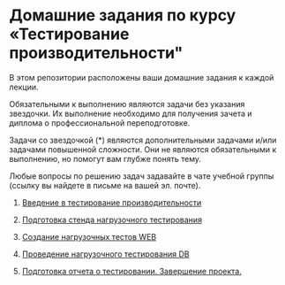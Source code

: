 # Домашние задания по курсу «Тестирование производительности"

В этом репозитории расположены ваши домашние задания к каждой лекции. 

Обязательными к выполнению являются задачи без указания звездочки. Их выполнение необходимо для получения зачета и диплома о профессиональной переподготовке.

Задачи со звездочкой (*) являются дополнительными задачами и/или задачами повышенной сложности. Они не являются обязательными к выполнению, но помогут вам глубже понять тему.

Любые вопросы по решению задач задавайте в чате учебной группы (ссылку вы найдете в письме на вашей эл. почте).



1. [Введение в тестирование производительности](https://github.com/mshegolev/loadqa-homeworks/blob/main/1.Introduction%20to%20load%20testing/homework_lecture1.md)

2. [Подготовка стенда нагрузочного тестирования](https://github.com/netology-code/loadqa-homeworks/blob/main/2.Load%20environment/homework_lecture2.md)

3. [Создание нагрузочных тестов WEB](https://github.com/mshegolev/loadqa-homeworks/blob/main/3.Load%20web/homework_lecture3.md)

4. [Проведение нагрузочного тестирования DB](https://github.com/mshegolev/loadqa-homeworks/blob/main/4.Load%20db/homework_lecture4.md)

5. [Подготовка отчета о тестировании. Завершение проекта. ](https://github.com/netology-code/loadqa-homeworks/blob/main/5.Metrics/homework_lecture5.md)
